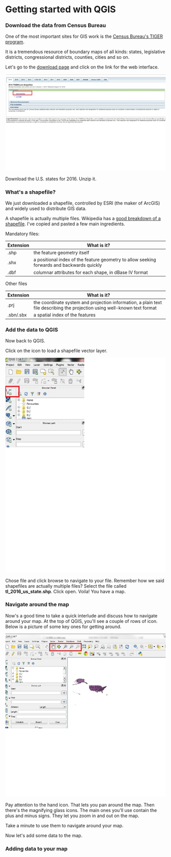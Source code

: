 # Getting started with QGIS

### Download the data from Census Bureau 

One of the most important sites for GIS work is the [Census Bureau's TIGER program](https://www.census.gov/geo/maps-data/data/tiger.html).

It is a tremendous resource of boundary maps of all kinds: states, legislative districts, congressional districts, counties, cities and so on. 

Let's go to the [download page](https://www.census.gov/geo/maps-data/data/tiger-line.html) and click on the link for the web interface. 

![Here's what you want.](/tiger1.jpg)

Download the U.S. states for 2016. Unzip it. 

### What's a shapefile?

We just downloaded a shapefile, controlled by ESRI (the maker of ArcGIS) and widely used to distribute GIS data. 

A shapefile is actually multiple files. Wikipedia has a [good breakdown of a shapefile](https://en.wikipedia.org/wiki/Shapefile). I've copied and pasted a few main ingredients. 

Mandatory files: 

|Extension|What is it?                                                                                |
|---------|-------------------------------------------------------------------------------------------|
| .shp    |the feature geometry itself                                                                |
| .shx    |a positional index of the feature geometry to allow seeking forwards and backwards quickly |
| .dbf    |columnar attributes for each shape, in dBase IV format                                     |

Other files 

|Extension  |What is it?                                                                                                               |
|-----------|------------------------------------------------------------------------------------------------------------------------- |
| .prj      |the coordinate system and projection information, a plain text file describing the projection using well-known text format|
| .sbn/.sbx |a spatial index of the features


### Add the data to QGIS

Now back to QGIS. 

Click on the icon to load a shapefile vector layer. 

![Here's what you want.](/qgis2.jpg)

Chose file and click browse to navigate to your file. Remember how we said shapefiles are actually multiple files? Select the file called **tl_2016_us_state.shp**. Click open. Voila! You have a map. 

### Navigate around the map

Now's a good time to take a quick interlude and discuss how to navigate around your map. At the top of QGIS, you'll see a couple of rows of icon. Below is a picture of some key ones for getting around. 

![Here's what you want.](/qgis3.jpg)

Pay attention to the hand icon. That lets you pan around the map. Then there's the magnifying glass icons. The main ones you'll use contain the plus and minus signs. They let you zoom in and out on the map. 

Take a minute to use them to navigate around your map. 

Now let's add some data to the map. 

### Adding data to your map 












